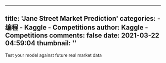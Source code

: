 
---
title: 'Jane Street Market Prediction'
categories: 
    - 编程
    - Kaggle - Competitions
author: Kaggle - Competitions
comments: false
date: 2021-03-22 04:59:04
thumbnail: ''
---

<div>   
Test your model against future real market data  
</div>
            